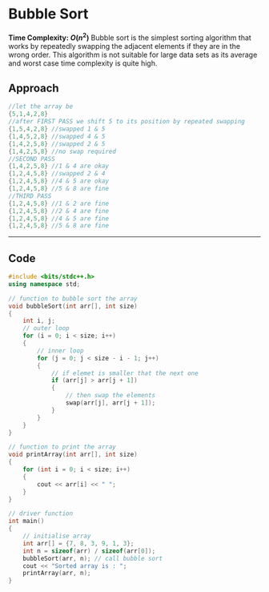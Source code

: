 # Bubble Sort
**Time Complexity: $O(n^2)$**
Bubble sort is the simplest sorting algorithm that works by repeatedly swapping the adjacent elements if they are in the wrong order. This algorithm is not suitable for large data sets as its average and worst case time complexity is quite high.
## Approach
```cpp
//let the array be
{5,1,4,2,8}
//after FIRST PASS we shift 5 to its position by repeated swapping
{1,5,4,2,8} //swapped 1 & 5
{1,4,5,2,8} //swapped 4 & 5
{1,4,2,5,8} //swapped 2 & 5
{1,4,2,5,8} //no swap required
//SECOND PASS
{1,4,2,5,8} //1 & 4 are okay
{1,2,4,5,8} //swapped 2 & 4
{1,2,4,5,8} //4 & 5 are okay
{1,2,4,5,8} //5 & 8 are fine
//THIRD PASS
{1,2,4,5,8} //1 & 2 are fine
{1,2,4,5,8} //2 & 4 are fine
{1,2,4,5,8} //4 & 5 are fine
{1,2,4,5,8} //5 & 8 are fine
```
---
## Code
```cpp
#include <bits/stdc++.h>
using namespace std;

// function to bubble sort the array
void bubbleSort(int arr[], int size)
{
    int i, j;
    // outer loop
    for (i = 0; i < size; i++)
    {
        // inner loop
        for (j = 0; j < size - i - 1; j++)
        {
            // if elemet is smaller that the next one
            if (arr[j] > arr[j + 1])
            {
                // then swap the elements
                swap(arr[j], arr[j + 1]);
            }
        }
    }
}

// function to print the array
void printArray(int arr[], int size)
{
    for (int i = 0; i < size; i++)
    {
        cout << arr[i] << " ";
    }
}

// driver function
int main()
{
    // initialise array
    int arr[] = {7, 8, 3, 9, 1, 3};
    int n = sizeof(arr) / sizeof(arr[0]);
    bubbleSort(arr, n); // call bubble sort
    cout << "Sorted array is : ";
    printArray(arr, n);
}
```